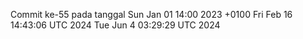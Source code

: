 Commit ke-55 pada tanggal Sun Jan 01 14:00 2023 +0100
Fri Feb 16 14:43:06 UTC 2024
Tue Jun  4 03:29:29 UTC 2024

